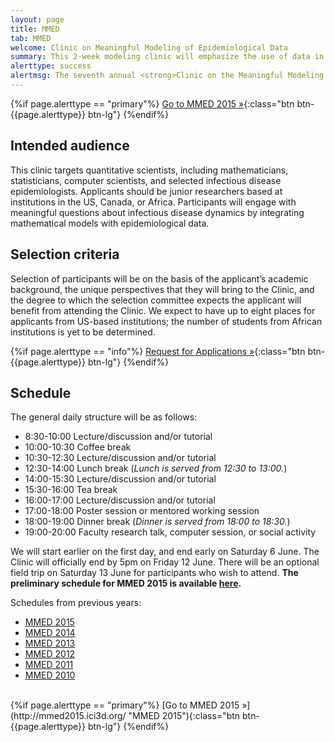 ```yaml
---
layout: page
title: MMED
tab: MMED
welcome: Clinic on Meaningful Modeling of Epidemiological Data
summary: This 2­‐week modeling clinic will emphasize the use of data in understanding infectious disease dynamics. The Clinic will bring together graduate students, postdoctoral students, and researchers from North America and Africa, with the goal of engaging participants in epidemiological modeling projects that use real data to grapple with practical questions in a meaningful way.
alerttype: success
alertmsg: The seventh annual <strong>Clinic on the Meaningful Modeling of Epidemiological Data (MMED)</strong> will be held at the African Institute for Mathematical Science in Muizenberg, South Africa in June 2016. This site will be updated in January with application instructions.
---
```


{%if page.alerttype == "primary"%}
[Go to MMED 2015 »](http://mmed2015.ici3d.org/ "MMED 2015"){:class="btn btn-{{page.alerttype}} btn-lg"}
{%endif%}

## Intended audience

This clinic targets quantitative scientists, including mathematicians, statisticians, computer scientists, and selected infectious disease epidemiologists. Applicants should be junior researchers based at institutions in the US, Canada, or Africa. Participants will engage with meaningful questions about infectious disease dynamics by integrating mathematical models with epidemiological data.

## Selection criteria

Selection of participants will be on the basis of the applicant’s academic background, the unique perspectives that they will bring to the Clinic, and the degree to which the selection committee expects the applicant will benefit from attending the Clinic. We expect to have up to eight places for applicants from US-based institutions; the number of students from African institutions is yet to be determined.

{%if page.alerttype == "info"%}
[Request for Applications »](./rfa.html "Request for Applications"){:class="btn btn-{{page.alerttype}} btn-lg"}
{%endif%}

## Schedule

The general daily structure will be as follows:

- 8:30-10:00 Lecture/discussion and/or tutorial
- 10:00-10:30 Coffee break
- 10:30-12:30 Lecture/discussion and/or tutorial
- 12:30-14:00 Lunch break (*Lunch is served from 12:30 to 13:00.*)
- 14:00-15:30 Lecture/discussion and/or tutorial
- 15:30-16:00 Tea break
- 16:00-17:00 Lecture/discussion and/or tutorial
- 17:00-18:00 Poster session or mentored working session
- 18:00-19:00 Dinner break (*Dinner is served from 18:00 to 18:30.*)
- 19:00-20:00 Faculty research talk, computer session, or social activity

We will start earlier on the first day, and end early on Saturday 6 June. The Clinic will officially end by 5pm on Friday 12 June. There will be an optional field trip on Saturday 13 June for participants who wish to attend. **The preliminary schedule for MMED 2015 is available [here](./schedule/ "MMEDD 2015 schedule").**

Schedules from previous years:

- [MMED 2015](./schedule/2015 "MMED 2015 schedule")
- [MMED 2014](http://lalashan.mcmaster.ca/theobio/mmed/index.php/2014_Clinic_Schedule "MMED 2014 schedule")
- [MMED 2013](http://lalashan.mcmaster.ca/theobio/mmed/index.php/2013_Clinic_Schedule "MMED 2013 schedule")
- [MMED 2012](http://lalashan.mcmaster.ca/theobio/mmed/index.php/2012_Clinic_Schedule "MMED 2012 schedule")
- [MMED 2011](http://lalashan.mcmaster.ca/theobio/mmed/index.php/2011_Clinic_Schedule "MMED 2011 schedule")
- [MMED 2010](http://lalashan.mcmaster.ca/theobio/mmed/index.php/2010_Clinic_Schedule "MMED 2010 schedule")

<br>
{%if page.alerttype == "primary"%}
[Go to MMED 2015 »](http://mmed2015.ici3d.org/ "MMED 2015"){:class="btn btn-{{page.alerttype}} btn-lg"}
{%endif%}

